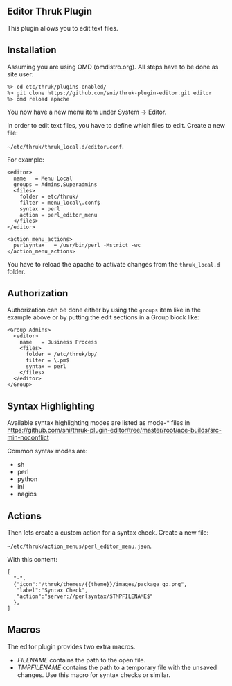 ## Editor Thruk Plugin

This plugin allows you to edit text files.

## Installation

Assuming you are using OMD (omdistro.org).
All steps have to be done as site user:

    %> cd etc/thruk/plugins-enabled/
    %> git clone https://github.com/sni/thruk-plugin-editor.git editor
    %> omd reload apache

You now have a new menu item under System -> Editor.

In order to edit text files, you have to define which files to edit. Create a
new file:

`~/etc/thruk/thruk_local.d/editor.conf`.

For example:

    <editor>
      name   = Menu Local
      groups = Admins,Superadmins
      <files>
        folder = etc/thruk/
        filter = menu_local\.conf$
        syntax = perl
        action = perl_editor_menu
      </files>
    </editor>

    <action_menu_actions>
      perlsyntax   = /usr/bin/perl -Mstrict -wc
    </action_menu_actions>

You have to reload the apache to activate changes
from the `thruk_local.d` folder.


## Authorization

Authorization can be done either by using the `groups` item like in the example
above or by putting the edit sections in a Group block like:

    <Group Admins>
      <editor>
        name   = Business Process
        <files>
          folder = /etc/thruk/bp/
          filter = \.pm$
          syntax = perl
        </files>
      </editor>
    </Group>


## Syntax Highlighting

Available syntax highlighting modes are listed as mode-* files in
https://github.com/sni/thruk-plugin-editor/tree/master/root/ace-builds/src-min-noconflict

Common syntax modes are:

  - sh
  - perl
  - python
  - ini
  - nagios


## Actions

Then lets create a custom action for a syntax check. Create a new file:

`~/etc/thruk/action_menus/perl_editor_menu.json`.

With this content:

    [
      "-",
      {"icon":"/thruk/themes/{{theme}}/images/package_go.png",
       "label":"Syntax Check",
       "action":"server://perlsyntax/$TMPFILENAME$"
      },
    ]


## Macros

The editor plugin provides two extra macros.

  - $FILENAME$ contains the path to the open file.
  - $TMPFILENAME$ contains the path to a temporary file with the unsaved
    changes. Use this macro for syntax checks or similar.
